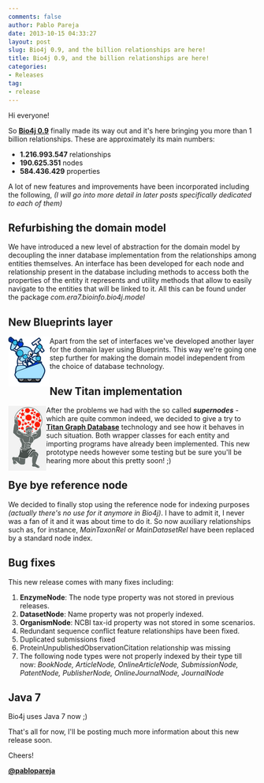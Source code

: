 ```yaml
---
comments: false
author: Pablo Pareja
date: 2013-10-15 04:33:27
layout: post
slug: Bio4j 0.9, and the billion relationships are here!
title: Bio4j 0.9, and the billion relationships are here!
categories:
- Releases
tag:
- release
---
```


Hi everyone!

So [**Bio4j 0.9**](https://github.com/bio4j/Bio4j/wiki/Bio4j-0.9) finally made its way out and it's here bringing you more than 1 billion relationships. These are approximately its main numbers:

- **1.216.993.547** relationships
- **190.625.351** nodes
- **584.436.429** properties

A lot of new features and improvements have been incorporated including the following, _(I will go into more detail in later posts specifically dedicated to each of them)_

## Refurbishing the domain model

We have introduced a new level of abstraction for the domain model by decoupling the inner database implementation from the relationships among entities themselves. An interface has been developed for each node and relationship present in the database including methods to access both the properties of the entity it represents and utility methods that allow to easily navigate to the entities that will be linked to it. All this can be found under the package _com.era7.bioinfo.bio4j.model_

## New Blueprints layer

<img src="/images/blueprints.png" style="float:left"> Apart from the set of interfaces we've developed another layer for the domain layer using Blueprints. This way we're going one step further for making the domain model independent from the choice of database technology.

## New Titan implementation

<img src="/images/titan.png" style="float:left"> After the problems we had with the so called _**supernodes**_ - which are quite common indeed, we decided to give a try to [**Titan Graph Database**](http://thinkaurelius.github.io/titan/) technology and see how it behaves in such situation. Both wrapper classes for each entity and importing programs have already been implemented. This new prototype needs however some testing but be sure you'll be hearing more about this pretty soon! ;)

## Bye bye reference node

We decided to finally stop using the reference node for indexing purposes _(actually there's no use for it anymore in Bio4j)_. I have to admit it, I never was a fan of it and it was about time to do it. So now auxiliary relationships such as, for instance, _MainTaxonRel_ or _MainDatasetRel_ have been replaced by a standard node index.

## Bug fixes

This new release comes with many fixes including:

1. **EnzymeNode**: The node type property was not stored in previous releases.
2. **DatasetNode**: Name property was not properly indexed. 
3. **OrganismNode**: NCBI tax-id property was not stored in some scenarios.
4. Redundant sequence conflict feature relationships have been fixed.
5. Duplicated submissions fixed
6. ProteinUnpublishedObservationCitation relationship was missing
7. The following node types were not properly indexed by their type till now: _BookNode, ArticleNode, OnlineArticleNode, SubmissionNode, PatentNode, PublisherNode, OnlineJournalNode, JournalNode_

## Java 7

Bio4j uses Java 7 now ;)

That's all for now, I'll be posting much more information about this new release soon.

Cheers!

[**@pablopareja**](http://twitter.com/pablopareja)



